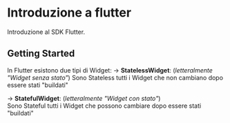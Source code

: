 # Introduzione a flutter

Introduzione al SDK Flutter.

## Getting Started

In Flutter esistono due tipi di Widget: 
->  __StatelessWidget__: (*letteralmente "Widget senza stato"*) 
    Sono Stateless tutti i Widget che non cambiano dopo essere stati "buildati" 

->  __StatefulWidget__: (*letteralmente "Widget con stato"*)  
    Sono Stateful tutti i Widget che possono cambiare dopo essere stati "buildati"  


